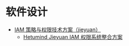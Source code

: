 # 软件设计

- [IAM 策略与权限技术方案（jieyuan）](iam.md)
  - [Hetumind Jieyuan IAM 权限系统整合方案](hetumind-jieyuan-integration.md)

